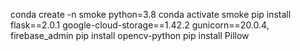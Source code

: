 conda create -n smoke python=3.8
conda activate smoke
pip install flask==2.0.1 google-cloud-storage==1.42.2 gunicorn==20.0.4, firebase_admin
pip install opencv-python
pip install Pillow